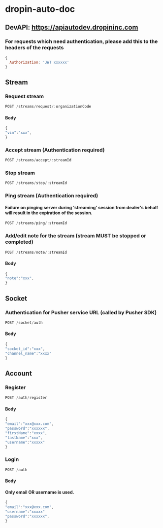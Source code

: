 # dropin-auto-doc

## DevAPI: https://apiautodev.dropininc.com

### For requests which need authentication, please add this to the headers of the requests

```javascript
{
  Authorization: 'JWT xxxxxx'
}
```

## Stream

### Request stream

```javascript
POST /streams/request/:organizationCode
```


#### Body

```javascript
{
"vin":"xxx",
}
```

### Accept stream (Authentication required)

```javascript
POST /streams/accept/:streamId 
```


### Stop stream

```javascript
POST /streams/stop/:streamId 
```


### Ping stream (Authentication required)
#### Failure on pinging server during 'streaming' session from dealer's behalf will result in the expiration of the session.

```javascript
POST /streams/ping/:streamId 
```

### Add/edit note for the stream (stream MUST be stopped or completed)

```javascript
POST /streams/note/:streamId 
```

#### Body

```javascript
{
"note":"xxx",
}
```


## Socket

### Authentication for Pusher service URL (called by Pusher SDK)

```javascript
POST /socket/auth
```

#### Body

```javascript
{
"socket_id":"xxx",
"channel_name":"xxxx"
}
```


## Account

### Register 

```javascript
POST /auth/register
```

#### Body
```javascript
{
"email":"xxx@xxx.com",
"password":"xxxxxx",
"firstName":"xxxx",
"lastName":"xxx",
"username":"xxxxx"
}
```
### Login 

```javascript
POST /auth
```


#### Body

#### Only email OR username is used.
```javascript
{
"email":"xxx@xxx.com",
"username":"xxxxx"
"password":"xxxxxx",
}
```
